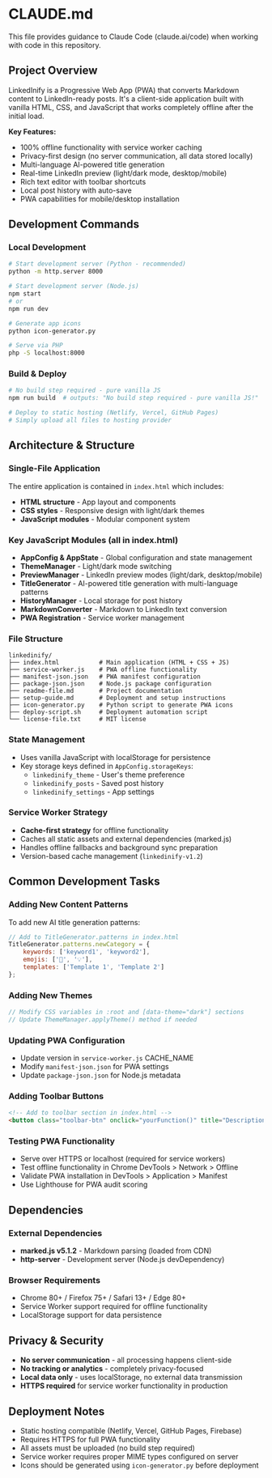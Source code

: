 # CLAUDE.md

This file provides guidance to Claude Code (claude.ai/code) when working with code in this repository.

## Project Overview

LinkedInify is a Progressive Web App (PWA) that converts Markdown content to LinkedIn-ready posts. It's a client-side application built with vanilla HTML, CSS, and JavaScript that works completely offline after the initial load.

**Key Features:**
- 100% offline functionality with service worker caching
- Privacy-first design (no server communication, all data stored locally)
- Multi-language AI-powered title generation
- Real-time LinkedIn preview (light/dark mode, desktop/mobile)
- Rich text editor with toolbar shortcuts
- Local post history with auto-save
- PWA capabilities for mobile/desktop installation

## Development Commands

### Local Development
```bash
# Start development server (Python - recommended)
python -m http.server 8000

# Start development server (Node.js)
npm start
# or
npm run dev

# Generate app icons
python icon-generator.py

# Serve via PHP
php -S localhost:8000
```

### Build & Deploy
```bash
# No build step required - pure vanilla JS
npm run build  # outputs: "No build step required - pure vanilla JS!"

# Deploy to static hosting (Netlify, Vercel, GitHub Pages)
# Simply upload all files to hosting provider
```

## Architecture & Structure

### Single-File Application
The entire application is contained in `index.html` which includes:
- **HTML structure** - App layout and components
- **CSS styles** - Responsive design with light/dark themes
- **JavaScript modules** - Modular component system

### Key JavaScript Modules (all in index.html)
- **AppConfig & AppState** - Global configuration and state management
- **ThemeManager** - Light/dark mode switching
- **PreviewManager** - LinkedIn preview modes (light/dark, desktop/mobile)
- **TitleGenerator** - AI-powered title generation with multi-language patterns
- **HistoryManager** - Local storage for post history
- **MarkdownConverter** - Markdown to LinkedIn text conversion
- **PWA Registration** - Service worker management

### File Structure
```
linkedinify/
├── index.html           # Main application (HTML + CSS + JS)
├── service-worker.js    # PWA offline functionality
├── manifest-json.json   # PWA manifest configuration  
├── package-json.json    # Node.js package configuration
├── readme-file.md       # Project documentation
├── setup-guide.md       # Deployment and setup instructions
├── icon-generator.py    # Python script to generate PWA icons
├── deploy-script.sh     # Deployment automation script
└── license-file.txt     # MIT license
```

### State Management
- Uses vanilla JavaScript with localStorage for persistence
- Key storage keys defined in `AppConfig.storageKeys`:
  - `linkedinify_theme` - User's theme preference
  - `linkedinify_posts` - Saved post history
  - `linkedinify_settings` - App settings

### Service Worker Strategy
- **Cache-first strategy** for offline functionality
- Caches all static assets and external dependencies (marked.js)
- Handles offline fallbacks and background sync preparation
- Version-based cache management (`linkedinify-v1.2`)

## Common Development Tasks

### Adding New Content Patterns
To add new AI title generation patterns:
```javascript
// Add to TitleGenerator.patterns in index.html
TitleGenerator.patterns.newCategory = {
    keywords: ['keyword1', 'keyword2'],
    emojis: ['🎯', '💡'],
    templates: ['Template 1', 'Template 2']
};
```

### Adding New Themes  
```javascript
// Modify CSS variables in :root and [data-theme="dark"] sections
// Update ThemeManager.applyTheme() method if needed
```

### Updating PWA Configuration
- Update version in `service-worker.js` CACHE_NAME
- Modify `manifest-json.json` for PWA settings
- Update `package-json.json` for Node.js metadata

### Adding Toolbar Buttons
```html
<!-- Add to toolbar section in index.html -->
<button class="toolbar-btn" onclick="yourFunction()" title="Description">Label</button>
```

### Testing PWA Functionality
- Serve over HTTPS or localhost (required for service workers)
- Test offline functionality in Chrome DevTools > Network > Offline
- Validate PWA installation in DevTools > Application > Manifest
- Use Lighthouse for PWA audit scoring

## Dependencies

### External Dependencies
- **marked.js v5.1.2** - Markdown parsing (loaded from CDN)
- **http-server** - Development server (Node.js devDependency)

### Browser Requirements
- Chrome 80+ / Firefox 75+ / Safari 13+ / Edge 80+
- Service Worker support required for offline functionality
- LocalStorage support for data persistence

## Privacy & Security
- **No server communication** - all processing happens client-side
- **No tracking or analytics** - completely privacy-focused
- **Local data only** - uses localStorage, no external data transmission
- **HTTPS required** for service worker functionality in production

## Deployment Notes
- Static hosting compatible (Netlify, Vercel, GitHub Pages, Firebase)
- Requires HTTPS for full PWA functionality
- All assets must be uploaded (no build step required)
- Service worker requires proper MIME types configured on server
- Icons should be generated using `icon-generator.py` before deployment
